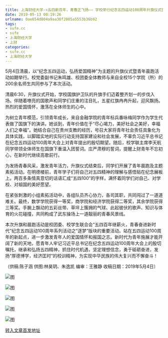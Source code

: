 ```yaml
---
title: 上海财经大学->五四新百年，青春正飞扬—— 学校举行纪念五四运动100周年升旗仪式暨青年晨跑活动 | sufe.cc
date: 2019-05-13 00:19:26
urlname: 0ae654d804a9aa36f2005a5553b36b92
tags: 
- sufe.cc
- sufe
- 上海财经大学
- 上财
categories:
- sufe.cc
- 上海财经大学
---
```



5月4日清晨，以“纪念五四运动，弘扬爱国精神”为主题的升旗仪式暨青年晨跑活动如期举行。校党委副书记朱鸣雄、校团委全体教师与来自全校15个学院（所）的200余名师生共同参与了本次活动。

清晨6:30，升旗仪式开始，学校国旗护卫队的升旗手们迈着整齐划一的步伐入场。伴随着嘹亮的国歌声和同学们庄重的注目礼，五星红旗冉冉升起，迎风飘扬。热烈的爱国情怀，激荡在全体师生的心中。

为树立青年模范，引领青年成长，来自金融学院的青年标兵番咏梅同学作为学生代表做了国旗下的演讲。她谈到，青年价值在于“尽心竭力，美好社会之美好，幸福人们之幸福”。她结合自己在贵州支教的经历，号召大家将青年社会责任具象化为具体实践，以脚踏实地的实际行动支持国家建设和社会发展，不辜负习近平总书记在纪念五四运动100周年大会上对青年提出的殷切期望。随后，校学联主席李天航同学带领全体师生在国旗下重温入团誓词。庄严肃穆的誓词，提醒上财青年不忘初心，在新时代继续高歌前行。

为发扬青春风采，激发青年活力，升旗仪式结束后，同学们开展了青年晨跑及主题素拓活动。在明德楼前，青年学子们将自己对五四精神的理解与感悟贴在纪念展板上。两百多条情真意切的话语汇成“五四100”的字样，满怀着同学们对自己、对学校、对祖国的美好愿望。

在紧张刺激的小组素拓活动中，各组队员齐心协力，各司其职，共同闯过了一道道难关。最终，数学学院获得一等奖，商学院和经济学院获得二等奖，其余学院获得三等奖。手腕上飘动的五彩丝带、草坪上簇拥的气球、此起彼伏的歌声、知识与体育的火花碰撞，共同构成了武东操场上一道靓丽的青春风景线。

本次升旗和晨跑活动是校团委、校学生联合会“五四百年继薪火，青春奋进新时代”纪念五四运动100周年系列活动之“逐梦”版块的重要活动。站在五四运动100周年的新起点，进一步激发青年人的爱国情怀和报国之志。新时代为青年施展才能开阔了新的天地，愿青年人牢记习近平总书记在纪念五四运动100周年大会上的殷切嘱托，继承和弘扬五四精神，抓住时代机遇，坚定理想信念，勇于砥砺奋进，发扬“厚德博学，经济匡时”的校训精神，为实现中华民族的伟大复兴而不懈奋斗！

（供稿:陈子涵 供图:林昊玥、朱逸凯 编审：王雅静 收稿日期：2019年5月4日）



![图](http://news.sufe.edu.cn/_upload/article/images/58/dd/efc7124f475d87cf318dc8c5edc1/d420eebd-932c-4f96-9979-07d71353a282.jpg)

![图](http://news.sufe.edu.cn/_upload/article/images/58/dd/efc7124f475d87cf318dc8c5edc1/a4c77211-c0e3-4dc6-87b2-5b8480772e55.jpg)

![图](http://news.sufe.edu.cn/_upload/article/images/58/dd/efc7124f475d87cf318dc8c5edc1/ea411969-4646-458d-acaa-8df8c430dbb5.jpg)

![图](http://news.sufe.edu.cn/_upload/article/images/58/dd/efc7124f475d87cf318dc8c5edc1/ba4a7af9-2be0-4b85-93f9-a478d9499b5e.jpg)

![图](http://news.sufe.edu.cn/_upload/article/images/58/dd/efc7124f475d87cf318dc8c5edc1/0b895cfa-d061-41d1-84fd-2c5240fd8f52.bmp)

[转入文章首发地址](http://news.sufe.edu.cn/d4/06/c179a119814/page.htm)